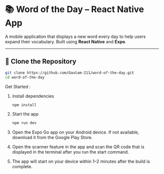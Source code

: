 # 📚 Word of the Day – React Native App

A mobile application that displays a new word every day to help users expand their vocabulary. Built using **React Native** and **Expo**.

---

## 📂 Clone the Repository

```bash
git clone https://github.com/Gautam-211/word-of-the-day.git
cd word-of-the-day
```

Get Started :
1. Install dependencies
   ```bash
   npm install

2. Start the app
   ```bash
   npm run dev
   ```

3. Open the Expo Go app on your Android device.
   If not available, download it from the Google Play Store.

4. Open the scanner feature in the app and scan the QR code that is displayed in the terminal after you run the start command.

5. The app will start on your device within 1–2 minutes after the build is complete.
   
